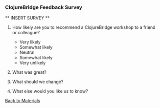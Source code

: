 ### ClojureBridge Feedback Survey

** INSERT SURVEY **

1. How likely are you to recommend a ClojureBridge workshop to a friend or colleague?
   - Very likely
   - Somewhat likely
   - Neutral
   - Somewhat likely
   - Very unlikely

2. What was great?

3. What should we change?

4. What else would you like us to know?




[Back to Materials](Templates-and-Materials.md)
